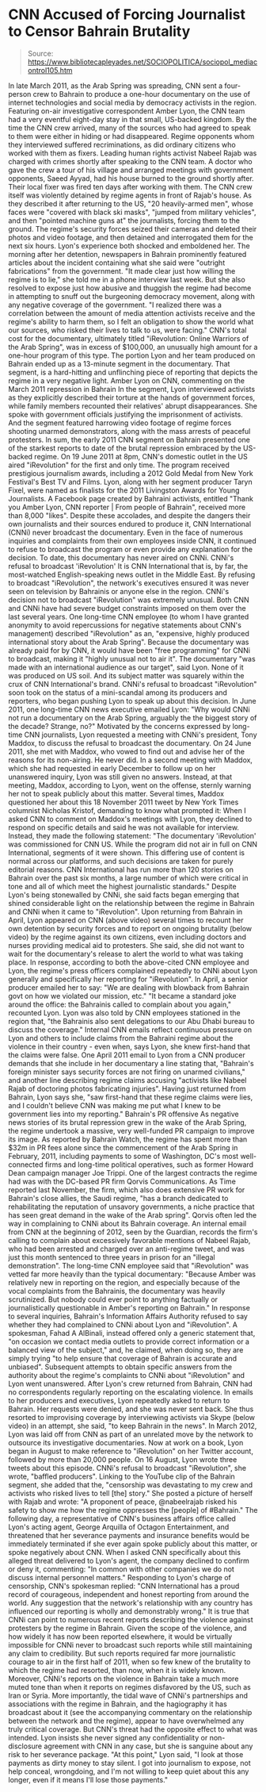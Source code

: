 # CNN Accused of Forcing Journalist to Censor Bahrain Brutality

> Source: https://www.bibliotecapleyades.net/SOCIOPOLITICA/sociopol_mediacontrol105.htm

In late March 2011, as the Arab Spring was
spreading, CNN sent a four-person crew to Bahrain to produce a one-hour
documentary on the use of internet technologies and social media by
democracy activists in the region.
Featuring on-air investigative correspondent
Amber Lyon, the CNN team had a very eventful eight-day stay in that
small, US-backed kingdom.
By the time the CNN crew arrived, many of
the sources who had agreed to speak to them were either in hiding or had
disappeared. Regime opponents whom they interviewed suffered
recriminations, as did ordinary citizens who worked with them as fixers.
Leading human rights activist Nabeel Rajab was
charged with crimes shortly after speaking to the CNN team.
A doctor who gave the crew a tour of his
village and arranged meetings with government opponents, Saeed Ayyad,
had his house burned to the ground shortly after. Their local fixer
was fired ten days after working with them.
The CNN crew itself was violently detained
by regime agents in front of Rajab's house.
As
they described it after returning to the US,
"20 heavily-armed men",
whose faces were "covered with black ski masks", "jumped from military
vehicles", and then "pointed machine guns at" the journalists, forcing
them to the ground.
The regime's security forces seized their
cameras and deleted their photos and video footage, and then detained
and interrogated them for the next six hours.
Lyon's experience both shocked and
emboldened her.
The morning after her detention, newspapers in Bahrain
prominently featured articles about the incident containing what she
said were "outright fabrications" from the government.
"It made clear just how willing the
regime is to lie," she told me in a phone interview last week.
But she also resolved to expose just how
abusive and thuggish the regime had become in attempting to snuff out
the burgeoning democracy movement, along with any negative coverage of
the government.
"I realized there was a correlation
between the amount of media attention activists receive and the
regime's ability to harm them, so I felt an obligation to show the
world what our sources, who risked their lives to talk to us, were
facing."
CNN's total cost for the documentary,
ultimately titled "iRevolution: Online Warriors of the Arab Spring", was
in excess of $100,000, an unusually high amount for a one-hour program
of this type.
The portion Lyon and her team produced on
Bahrain ended up as a 13-minute segment in the documentary.
That segment, is a hard-hitting and unflinching piece of reporting that
depicts the regime in a very negative light.
Amber Lyon on
CNN,
commenting on
the March 2011 repression in Bahrain
In the segment, Lyon interviewed activists
as they explicitly described their torture at the hands of government
forces, while family members recounted their relatives' abrupt
disappearances.
She spoke with government officials justifying the
imprisonment of activists. And the segment featured harrowing video
footage of regime forces shooting unarmed demonstrators, along with the
mass arrests of peaceful protesters.
In sum, the early 2011 CNN segment
on Bahrain presented one of the starkest reports to date of the brutal
repression embraced by the US-backed regime.
On 19 June 2011 at 8pm, CNN's domestic
outlet in the US aired "iRevolution" for the first and only time. The
program received prestigious journalism awards, including a
2012 Gold Medal from New York Festival's Best TV and Films.
Lyon, along with her segment producer Taryn
Fixel, were
named as finalists for the 2011 Livingston Awards for Young
Journalists. A Facebook
page created by Bahraini activists, entitled "Thank you Amber Lyon,
CNN reporter | From people of Bahrain", received more than 8,000
"likes".
Despite these accolades, and despite the
dangers their own journalists and their sources endured to produce it,
CNN International (CNNi) never broadcast the documentary. Even in the
face of numerous inquiries and complaints from their own employees
inside CNN, it continued to refuse to broadcast the program or even
provide any explanation for the decision.
To date, this documentary has never aired on
CNNi.
CNNi's refusal to broadcast
'iRevolution'
It is CNN International that is, by far, the
most-watched English-speaking news outlet in the Middle East.
By
refusing to broadcast "iRevolution", the network's executives ensured it
was never seen on television by Bahrainis or anyone else in the region.
CNNi's decision not to broadcast "iRevolution"
was extremely unusual. Both CNN and CNNi have had severe budget
constraints imposed on them over the last several years.
One long-time
CNN employee (to whom I have granted anonymity to avoid repercussions
for negative statements about CNN's management) described "iRevolution"
as an,
"expensive, highly produced international story about the Arab
Spring".
Because the documentary was already paid for
by CNN, it would have been "free programming" for CNNi to broadcast,
making it "highly unusual not to air it".
The documentary "was made with an
international audience as our target", said Lyon. None of it was
produced on US soil. And its subject matter was squarely within the crux
of CNN International's brand.
CNNi's refusal to broadcast "iRevolution"
soon took on the status of a mini-scandal among its producers and
reporters, who began pushing Lyon to speak up about this decision.
In June 2011, one long-time CNN news
executive emailed Lyon:
"Why would CNNi not run a documentary on
the Arab Spring, arguably the the biggest story of the decade?
Strange, no?"
Motivated by the concerns expressed by
long-time CNN journalists, Lyon requested a meeting with CNNi's
president, Tony Maddox, to discuss the refusal to broadcast the
documentary.
On 24 June 2011, she met with Maddox, who
vowed to find out and advise her of the reasons for its non-airing. He
never did.
In a second meeting with Maddox, which she
had requested in early December to follow up on her unanswered inquiry,
Lyon was still given no answers. Instead, at that meeting, Maddox,
according to Lyon, went on the offense, sternly warning her not to speak
publicly about this matter.
Several times, Maddox questioned her about
this 18 November 2011 tweet by New York Times columnist Nicholas
Kristof, demanding to know what prompted it:
When I asked CNN to comment on Maddox's
meetings with Lyon, they declined to respond on specific details and
said he was not available for interview.
Instead, they made the following statement:
"The documentary 'iRevolution' was
commissioned for CNN US. While the program did not air in full on
CNN International, segments of it were shown. This differing use of
content is normal across our platforms, and such decisions are taken
for purely editorial reasons.
CNN International has run more than 120
stories on Bahrain over the past six months, a large number of which
were critical in tone and all of which meet the highest journalistic
standards."
Despite Lyon's being stonewalled by CNNi,
she said facts began emerging that shined considerable light on the
relationship between the regime in Bahrain and CNNi when it came to "iRevolution".
Upon returning from Bahrain in April, Lyon
appeared on CNN (above video) several times to recount her own detention by
security forces and to
report on ongoing brutality (below video) by the regime against its own citizens,
even including doctors and nurses providing medical aid to
protesters.
She said, she did not want to wait for the documentary's
release to alert the world to what was taking place.
In response, according to both the
above-cited CNN employee and Lyon, the regime's press officers
complained repeatedly to CNNi about Lyon generally and specifically her
reporting for "iRevolution".
In April, a senior producer emailed her to
say:
"We are dealing with blowback from
Bahrain govt on how we violated our mission, etc."
"It became a standard joke around the
office: the Bahrainis called to complain about you again," recounted
Lyon.
Lyon was also told by CNN employees stationed in the region
that,
"the Bahrainis also sent delegations to our Abu Dhabi bureau to
discuss the coverage."
Internal CNN emails reflect continuous
pressure on Lyon and others to include claims from the Bahraini regime
about the violence in their country - even when, says Lyon, she knew
first-hand that the claims were false.
One April 2011 email to Lyon from a CNN
producer demands that she include in her documentary a line stating
that,
"Bahrain's foreign minister says
security forces are not firing on unarmed civilians," and another
line describing regime claims accusing "activists like Nabeel Rajab
of doctoring photos
fabricating injuries".
Having just returned from Bahrain, Lyon says
she,
"saw first-hand that these regime claims
were lies, and I couldn't believe CNN was making me put what I knew
to be government lies into my reporting."
Bahrain's PR offensive
As negative news stories of its brutal
repression grew in the wake of the Arab Spring, the regime undertook a
massive, very well-funded PR campaign to improve its image.
As
reported by Bahrain
Watch, the regime has spent more than $32m in PR fees alone since
the commencement of the Arab Spring in February, 2011, including
payments to some of Washington, DC's most well-connected firms and
long-time political operatives, such as
former
Howard Dean campaign manager Joe Trippi.
One of the largest contracts the regime had
was with the
DC-based PR firm Qorvis Communications.
As
Time reported last November, the firm, which also does extensive PR
work for Bahrain's close allies, the Saudi regime,
"has a branch dedicated to
rehabilitating the reputation of unsavory governments, a niche
practice that has seen great demand in the wake of the Arab spring".
Qorvis often led the way in complaining to
CNNi about its Bahrain coverage.
An internal email from CNN at the beginning
of 2012, seen by the Guardian, records the firm's calling to complain
about excessively favorable mentions of Nabeel Rajab, who had been
arrested and charged over an anti-regime tweet, and was just this month
sentenced to three years in prison for an "illegal demonstration".
The long-time CNN employee said that "iRevolution"
was vetted far more heavily than the typical documentary:
"Because Amber was relatively new in
reporting on the region, and especially because of the vocal
complaints from the Bahrainis, the documentary was heavily
scrutinized.
But nobody could ever point to anything factually or
journalistically questionable in Amber's reporting on Bahrain."
In response to several inquiries, Bahrain's
Information Affairs Authority refused to say whether they had complained
to CNNi about Lyon and "iRevolution".
A spokesman, Fahad A AlBinali, instead
offered only a generic statement that,
"on occasion we contact media
outlets to provide correct information or a balanced view of the
subject," and, he claimed, when doing so, they are simply trying "to
help ensure that coverage of Bahrain is accurate and unbiased".
Subsequent attempts to obtain specific
answers from the authority about the regime's complaints to CNNi about "iRevolution"
and Lyon went unanswered.
After Lyon's crew returned from Bahrain, CNN
had no correspondents regularly reporting on the escalating violence. In
emails to her producers and executives, Lyon repeatedly asked to return
to Bahrain.
Her requests were denied, and she was never
sent back.
She thus resorted to improvising coverage by
interviewing activists via Skype (below video) in an attempt, she said,
"to keep
Bahrain in the news".
In March 2012, Lyon was
laid off from CNN as part of an unrelated move by the network to
outsource its investigative documentaries. Now at work on a book,
Lyon began in August to make reference to "iRevolution" on her Twitter
account, followed by more than 20,000 people.
On 16 August, Lyon
wrote
three
tweets
about this episode. CNNi's refusal to broadcast "iRevolution", she
wrote, "baffled producers".
Linking to the YouTube clip of the Bahrain
segment, she added that the,
"censorship was devastating to my crew
and activists who risked lives to tell [the] story."
She
posted a picture of herself with Rajab and wrote:
"A proponent of peace, @nabeelrajab
risked his safety to show me how the regime oppresses the [people]
of #Bahrain."
The following day, a representative of CNN's
business affairs office called Lyon's acting agent, George Arquilla
of Octagon Entertainment, and threatened that her severance payments and
insurance benefits would be immediately terminated if she ever again
spoke publicly about this matter, or spoke negatively about CNN.
When I asked CNN specifically about this
alleged threat delivered to Lyon's agent, the company declined to
confirm or deny it, commenting:
"In common with other companies we do
not discuss internal personnel matters."
Responding to Lyon's charge of censorship,
CNN's spokesman replied:
"CNN International has a proud record of
courageous, independent and honest reporting from around the world.
Any suggestion that the network's relationship with any country has
influenced our reporting is wholly and demonstrably wrong."
It is true that CNNi can point to numerous
recent reports describing the violence against protesters by the regime
in Bahrain.
Given the scope of the violence, and how
widely it has now been reported elsewhere, it would be virtually
impossible for CNNi never to broadcast such reports while still
maintaining any claim to credibility. But such reports required far more
journalistic courage to air in the first half of 2011, when so few knew
of the brutality to which the regime had resorted, than now, when it is
widely known.
Moreover, CNNi's reports on the violence in
Bahrain take a much more muted tone than
when it reports on regimes disfavored by the US, such as Iran or
Syria.
More importantly, the tidal wave of CNNi's
partnerships and associations with the regime in Bahrain, and the
hagiography it has broadcast about it (see the
accompanying commentary on the relationship between the network and the
regime), appear to have overwhelmed any truly critical coverage.
But CNN's threat had the opposite effect to
what was intended.
Lyon insists she never signed any
confidentiality or non-disclosure agreement with CNN in any case, but
she is sanguine about any risk to her severance package.
"At this point," Lyon said, "I look at
those payments as dirty money to stay silent. I got into journalism
to expose, not help conceal, wrongdoing, and I'm not willing to keep
quiet about this any longer, even if it means I'll lose those
payments."
